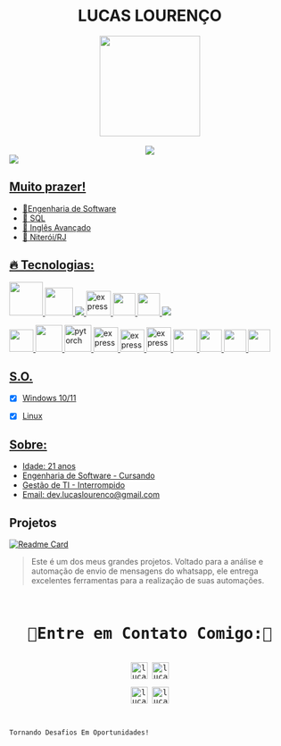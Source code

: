 <h1 align="center">
<br>LUCAS LOURENÇO
</h1>

  

<div align="center">
  
  <div>
  <a href="https://github.com/DevLucasLourenco">
    <img height="180em" src="https://github-readme-stats.vercel.app/api?username=DevLucasLourenco&show_icons=true&theme=dark&include_all_commits=true&count_private=true"/>    
    </div>
    
</br>
  
  <img src="https://github-readme-stats.vercel.app/api/top-langs/?username=DevLucasLourenco&theme=dark&layout=compact&exclude_repo=Python-SQL-AnaliseDeDadosComInteracaoBD,AnaliseGraficaRandomificada,TratamentoDePDF,Analise-RelacoesDeTabelas,AlliedWare,WaveFlow">
  
</div>


<div>
  <img src="https://visitor-badge.laobi.icu/badge?page_id=https://github.com/DevLucasLourenco/DevLucasLourenco">  
</div>


## Muito prazer!

- 📘Engenharia de Software
- 🏦 SQL
- 📖 Inglês Avançado 
- 🏡 Niterói/RJ

 ## 🔥 Tecnologias:

<p align="left"> 
  <img src="https://cdn.jsdelivr.net/gh/devicons/devicon@latest/icons/java/java-original-wordmark.svg" width="60" height="60"/>
  <img src="https://cdn.jsdelivr.net/gh/devicons/devicon@latest/icons/cplusplus/cplusplus-original.svg" width="50" height="50"/>
  <img src="https://img.icons8.com/color/48/000000/python.png"/>
  <img src="https://cdn.jsdelivr.net/gh/devicons/devicon/icons/go/go-original-wordmark.svg" alt="express" width="44" height="44"/>
  <img src="https://cdn.jsdelivr.net/gh/devicons/devicon@latest/icons/lua/lua-original.svg" width="40" height="40"/>
  <img src="https://cdn.jsdelivr.net/gh/devicons/devicon@latest/icons/visualbasic/visualbasic-original.svg" width="40" height="40"/>
  <img src="https://img.icons8.com/fluent/50/000000/mysql-logo.png"/>
          
    
          
</p>

<p align="left"> 
  <img src="https://cdn.jsdelivr.net/gh/devicons/devicon@latest/icons/notion/notion-original.svg" width="43" height="40"/>  
  <img src="https://cdn.jsdelivr.net/gh/devicons/devicon@latest/icons/apache/apache-original-wordmark.svg"  width="48" height="48"/>
  <img src="https://encrypted-tbn0.gstatic.com/images?q=tbn:ANd9GcToZuGFq2Tj9gvDP6Dm7w5TeYGrmCy0KOtwc8tvDsy606EmhjdsUZV_qx-RbQGhA-KDW3Y&usqp=CAU" alt="pytorch" width="48" height="48" />
  <img src="https://encrypted-tbn0.gstatic.com/images?q=tbn:ANd9GcRTQfO8XdRaElU-oiMX4jJFWjNO56ihBj8vLWl-8tZR0xFr4LL4nfzfXWLVCFeOjsGAZF4&usqp=CAU" alt="express" width="44" height="44"/>
  <img src="https://d11wkw82a69pyn.cloudfront.net/wm-reply/siteassets/images/power%20bi.png" alt="express" width="43" height="40" />
  <img src="https://pandas.pydata.org/static/img/pandas_mark.svg" alt="express" width="44" height="44"/>
  <img src="https://cdn.jsdelivr.net/gh/devicons/devicon/icons/selenium/selenium-original.svg"  width="43" height="40" />
  <img src="https://cdn.jsdelivr.net/gh/devicons/devicon@latest/icons/streamlit/streamlit-original.svg" width="40" height="40"/>
  <img src="https://cdn.jsdelivr.net/gh/devicons/devicon@latest/icons/vscode/vscode-original.svg" width="40" height="40"/>
  <img src="https://cdn.jsdelivr.net/gh/devicons/devicon@latest/icons/json/json-original.svg" width="40" height="40"/>
  
          
          
          
    
          
      
</p>          
     
      
## S.O.

- [x] Windows 10/11
- [x] Linux



## Sobre:

- Idade: 21 anos
- Engenharia de Software - Cursando 
- Gestão de TI - Interrompido
- Email: dev.lucaslourenco@gmail.com



## Projetos

[![Readme Card](https://github-readme-stats.vercel.app/api/pin/?username=DevLucasLourenco&repo=AllWhatsPy&theme=dark)](https://github.com/DevLucasLourenco/AllWhatsPy)
> Este é um dos meus grandes projetos. Voltado para a análise e automação de envio de mensagens do whatsapp, ele entrega excelentes ferramentas para a realização de suas automações.



</br>

<div>
<samp>
  <h1 align="center">🚨Entre em Contato Comigo:🚨</h1>
  <p align="center">
    <br/>
    <a href="https://www.linkedin.com/in/lucas-l-085587167/" target="blank"><img align="center"
       src="https://img.shields.io/badge/linkedin-%231DA1F2.svg?style=for-the-badge&logo=linkedin&logoColor=white"
       alt="lucas" height="30"/></a>
    <a href="https://www.facebook.com/lucas.lourenco.1276" target="blank"><img align="center"
       src="https://img.shields.io/badge/facebook-4267B2.svg?style=for-the-badge&logo=facebook&logoColor=white"
       alt="lucas" height="30"/></a>
  </p>
<p align="center">
    <a href="https://www.instagram.com/lucaslourencoo__/" target="blank"><img align="center"
       src="https://img.shields.io/badge/instagram-%23E4405F.svg?style=for-the-badge&logo=Instagram&logoColor=white"
       alt="lucas" height="30"/></a>
    <a href="https://wa.me/+5521959061623" target="blank"><img align="center"
       src="https://img.shields.io/badge/whatsapp-4B7F1.svg?style=for-the-badge&logo=whatsapp&logoColor=white"
       alt="lucas" height="30"/></a>

</samp>
</div>


</br>

```
Tornando Desafios Em Oportunidades!
```




